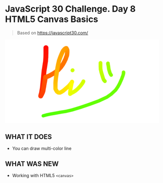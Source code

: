 # JavaScript 30 Challenge. Day 8 HTML5 Canvas Basics

> Based on https://javascript30.com/

![](screenshot.png)

## WHAT IT DOES
* You can draw multi-color line

## WHAT WAS NEW
* Working with HTML5 `<canvas>`